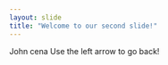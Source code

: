 ```yaml
---
layout: slide
title: "Welcome to our second slide!"
---
```

John cena
Use the left arrow to go back!
